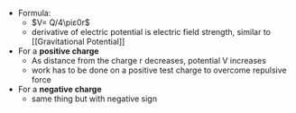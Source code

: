 
- Formula:
	- $V= Q/4\piε0r$ 
	- derivative of electric potential is electric field strength, similar to [[Gravitational Potential]]
- For a **positive charge**
	- As distance from the charge r decreases, potential V increases
	- work has to be done on a positive test charge to overcome repulsive force
- For a **negative charge**
	- same thing but with negative sign